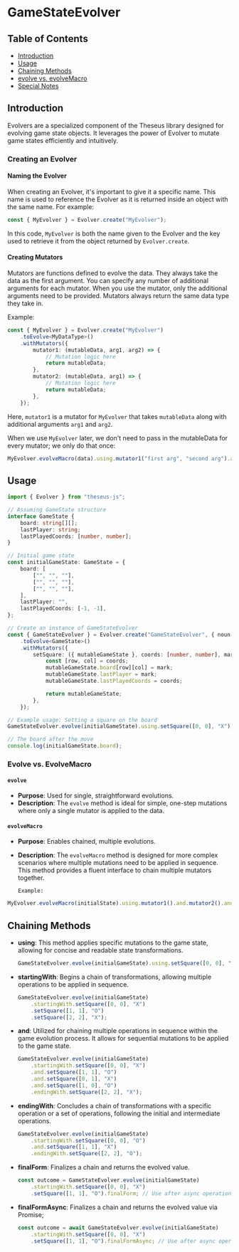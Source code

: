 # GameStateEvolver

## Table of Contents

-   [Introduction](#introduction)
-   [Usage](#usage)
-   [Chaining Methods](#chaining-methods)
-   [evolve vs. evolveMacro](#evolve-vs-evolvemacro)
-   [Special Notes](#special-notes)

## Introduction

Evolvers are a specialized component of the Theseus library designed for evolving game state
objects. It leverages the power of Evolver to mutate game states efficiently and intuitively.

### Creating an Evolver

#### Naming the Evolver

When creating an Evolver, it's important to give it a specific name. This name is used to reference
the Evolver as it is returned inside an object with the same name. For example:

```typescript
const { MyEvolver } = Evolver.create("MyEvolver");
```

In this code, `MyEvolver` is both the name given to the Evolver and the key used to retrieve it from
the object returned by `Evolver.create`.

#### Creating Mutators

Mutators are functions defined to evolve the data. They always take the data as the first argument.
You can specify any number of additional arguments for each mutator. When you use the mutator, only
the additional arguments need to be provided. Mutators always return the same data type they take
in.

Example:

```typescript
const { MyEvolver } = Evolver.create("MyEvolver")
    .toEvolve<MyDataType>()
    .withMutators({
        mutator1: (mutableData, arg1, arg2) => {
            // Mutation logic here
            return mutableData;
        },
        mutator2: (mutableData, arg1) => {
            // Mutation logic here
            return mutableData;
        },
    });
```

Here, `mutator1` is a mutator for `MyEvolver` that takes `mutableData` along with additional
arguments `arg1` and `arg2`.

When we use `MyEvolver` later, we don't need to pass in the mutableData for every mutator; we only
do that once:

```typescript
MyEvolver.evolveMacro(data).using.mutator1("first arg", "second arg").and.mutator2("just one arg");
```

## Usage

```typescript
import { Evolver } from "theseus-js";

// Assuming GameState structure
interface GameState {
    board: string[][];
    lastPlayer: string;
    lastPlayedCoords: [number, number];
}

// Initial game state
const initialGameState: GameState = {
    board: [
        ["", "", ""],
        ["", "", ""],
        ["", "", ""],
    ],
    lastPlayer: "",
    lastPlayedCoords: [-1, -1],
};

// Create an instance of GameStateEvolver
const { GameStateEvolver } = Evolver.create("GameStateEvolver", { noun: "gameState" })
    .toEvolve<GameState>()
    .withMutators({
        setSquare: ({ mutableGameState }, coords: [number, number], mark: string) => {
            const [row, col] = coords;
            mutableGameState.board[row][col] = mark;
            mutableGameState.lastPlayer = mark;
            mutableGameState.lastPlayedCoords = coords;

            return mutableGameState;
        },
    });

// Example usage: Setting a square on the board
GameStateEvolver.evolve(initialGameState).using.setSquare([0, 0], "X");

// The board after the move
console.log(initialGameState.board);
```

### Evolve vs. EvolveMacro

#### `evolve`

-   **Purpose**: Used for single, straightforward evolutions.
-   **Description**: The `evolve` method is ideal for simple, one-step mutations where only a single
    mutator is applied to the data.

#### `evolveMacro`

-   **Purpose**: Enables chained, multiple evolutions.
-   **Description**: The `evolveMacro` method is designed for more complex scenarios where multiple
    mutations need to be applied in sequence. This method provides a fluent interface to chain
    multiple mutators together.

        Example:

```typescript
MyEvolver.evolveMacro(initialState).using.mutator1().and.mutator2().and.mutator3(); // Continue chaining as needed
```

## Chaining Methods

-   **using**: This method applies specific mutations to the game state, allowing for concise and
    readable state transformations.

    ```typescript
    GameStateEvolver.evolve(initialGameState).using.setSquare([0, 0], "X");
    ```

-   **startingWith**: Begins a chain of transformations, allowing multiple operations to be applied
    in sequence.

    ```typescript
    GameStateEvolver.evolve(initialGameState)
        .startingWith.setSquare([0, 0], "X")
        .setSquare([1, 1], "O")
        .setSquare([2, 2], "X");
    ```

-   **and**: Utilized for chaining multiple operations in sequence within the game evolution
    process. It allows for sequential mutations to be applied to the game state.

    ```typescript
    GameStateEvolver.evolve(initialGameState)
        .startingWith.setSquare([0, 0], "X")
        .and.setSquare([1, 1], "O")
        .and.setSquare([0, 1], "X")
        .and.setSquare([1, 0], "O")
        .endingWith.setSquare([2, 2], "X");
    ```

-   **endingWith**: Concludes a chain of transformations with a specific operation or a set of
    operations, following the initial and intermediate operations.

    ```typescript
    GameStateEvolver.evolve(initialGameState)
        .startingWith.setSquare([0, 0], "O")
        .and.setSquare([1, 1], "X")
        .endingWith.setSquare([2, 2], "O");
    ```

-   **finalForm**: Finalizes a chain and returns the evolved value.

    ```typescript
    const outcome = GameStateEvolver.evolve(initialGameState)
        .startingWith.setSquare([0, 0], "X")
        .setSquare([1, 1], "O").finalForm; // Use after async operations
    ```

-   **finalFormAsync**: Finalizes a chain and returns the evolved value via Promise;

    ```typescript
    const outcome = await GameStateEvolver.evolve(initialGameState)
        .startingWith.setSquare([0, 0], "X")
        .setSquare([1, 1], "O").finalFormAsync; // Use after async operations
    ```
